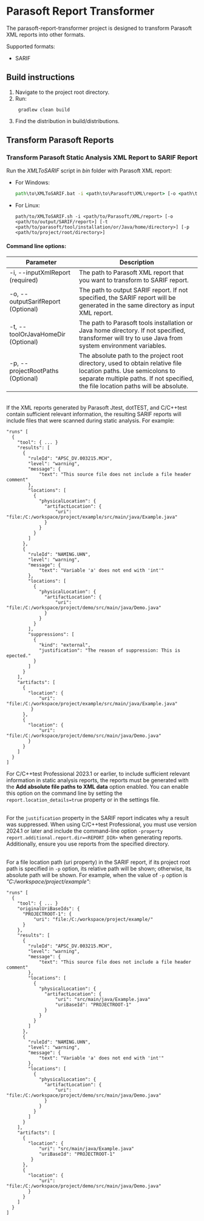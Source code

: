 # Parasoft Report Transformer
The parasoft-report-transformer project is designed to transform Parasoft XML reports into other formats.

Supported formats:
- SARIF

## Build instructions

1. Navigate to the project root directory.
2. Run:
   ```
    gradlew clean build
   ``` 
3. Find the distribution in build/distributions.

## Transform Parasoft Reports

### Transform Parasoft Static Analysis XML Report to SARIF Report
Run the *XMLToSARIF* script in *bin* folder with Parasoft XML report:
   * For Windows:
      ```cmd
      path\to\XMLToSARIF.bat -i <path\to\Parasoft\XML\report> [-o <path\to\output\SARIF\report>] [-t <path\to\parasoft\tool\installation\or\Java\home\directory>] [-p <path\to\project\root\directory>]
      ```
   * For Linux:
      ```shell
      path/to/XMLToSARIF.sh -i <path/to/Parasoft/XML/report> [-o <path/to/output/SARIF/report>] [-t <path/to/parasoft/tool/installation/or/Java/home/directory>] [-p <path/to/project/root/directory>]
      ```

#### Command line options:
| Parameter                          | Description                                                                                                                                                                                          |
|------------------------------------|------------------------------------------------------------------------------------------------------------------------------------------------------------------------------------------------------|
| -i, --inputXmlReport (required)    | The path to Parasoft XML report that you want to transform to SARIF report.                                                                                                                          |
| -o, --outputSarifReport (Optional) | The path to output SARIF report. If not specified, the SARIF report will be generated in the same directory as input XML report.                                                                     |
| -t, --toolOrJavaHomeDir (Optional) | The path to Parasoft tools installation or Java home directory. If not specified, transformer will try to use Java from system environment variables.                                                |
| -p, --projectRootPaths (Optional)  | The absolute path to the project root directory, used to obtain relative file location paths. Use semicolons to separate multiple paths. If not specified, the file location paths will be absolute. |

<br/>If the XML reports generated by Parasoft Jtest, dotTEST, and C/C++test contain sufficient relevant information, the resulting SARIF reports will include files that were scanned during static analysis. For example:
```code
"runs" [
  {
    "tool": { ... }
    "results": [ 
      {
        "ruleId": "APSC_DV.003215.MCH",
        "level": "warning",
        "message": {
            "text": "This source file does not include a file header comment"
        },
        "locations": [
          {
            "physicalLocation": {
              "artifactLocation": {
                  "uri": "file:/C:/workspace/project/example/src/main/java/Example.java"
              }
            }
          }
        ]
      },
      {
        "ruleId": "NAMING.UHN",
        "level": "warning",
        "message": {
            "text": "Variable 'a' does not end with 'int'"
        },
        "locations": [
          {
            "physicalLocation": {
              "artifactLocation": {
                  "uri": "file:/C:/workspace/project/demo/src/main/java/Demo.java"
              }
            }
          }
        ],
        "suppressions": [
          {
            "kind": "external",
            "justification": "The reason of suppression: This is epected."
          }
        ]
      }
    ],
    "artifacts": [
      {
        "location": {
            "uri": "file:/C:/workspace/project/example/src/main/java/Example.java"
         } 
      },
      {
        "location": {
            "uri": "file:/C:/workspace/project/demo/src/main/java/Demo.java"
        }
      }
    ]
  }
]
```
For C/C++test Professional 2023.1 or earlier, to include sufficient relevant information in static analysis reports, the reports must be generated with the **Add absolute file paths to XML data** option enabled. You can enable this option on the command line by setting the `report.location_details=true` property or in the settings file.

<br/>For the `justification` property in the SARIF report indicates why a result was suppressed. When using C/C++test Professional, you must use version 2024.1 or later and include the command-line option `-property report.additional.report.dir=<REPORT_DIR>` when generating reports. Additionally, ensure you use reports from the specified directory.

<br/>For a file location path (uri property) in the SARIF report, if its project root path is specified in `-p` option, its relative path will be shown; otherwise, its absolute path will be shown. For example, when the value of `-p` option is *"C:/workspace/project/example"*:
```code
"runs" [
  {
    "tool": { ... }
    "originalUriBaseIds": {
      "PROJECTROOT-1": {
          "uri": "file:/C:/workspace/project/example/"
      }
    },
    "results": [
      {
        "ruleId": "APSC_DV.003215.MCH",
        "level": "warning",
        "message": {
            "text": "This source file does not include a file header comment"
        },
        "locations": [
          {
            "physicalLocation": {
              "artifactLocation": {
                  "uri": "src/main/java/Example.java"
                  "uriBaseId": "PROJECTROOT-1"
              }
            }
          }
        ]
      },
      {
        "ruleId": "NAMING.UHN",
        "level": "warning",
        "message": {
            "text": "Variable 'a' does not end with 'int'"
        },
        "locations": [
          {
            "physicalLocation": {
              "artifactLocation": {
                  "uri": "file:/C:/workspace/project/demo/src/main/java/Demo.java"
              }
            }
          }
        ]
      }
    ],
    "artifacts": [
      {
        "location": {
            "uri": "src/main/java/Example.java"
            "uriBaseId": "PROJECTROOT-1"
         }
      },
      {
        "location": {
            "uri": "file:/C:/workspace/project/demo/src/main/java/Demo.java"
        }
      }
    ]
  }
]
```